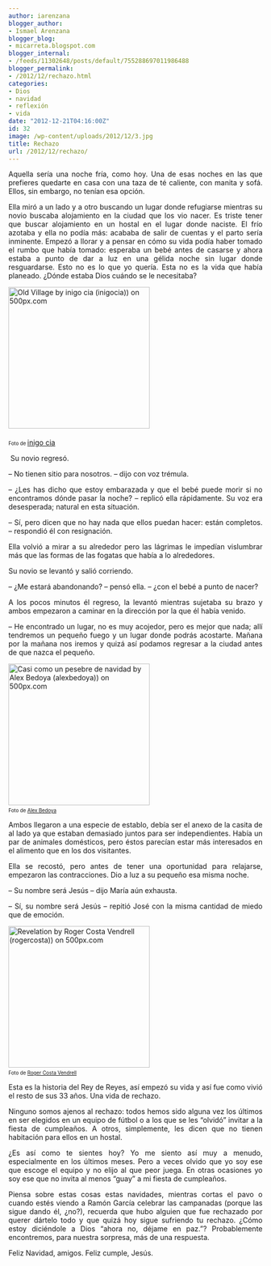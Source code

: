 ```yaml
---
author: iarenzana
blogger_author:
- Ismael Arenzana
blogger_blog:
- micarreta.blogspot.com
blogger_internal:
- /feeds/11302648/posts/default/755288697011986488
blogger_permalink:
- /2012/12/rechazo.html
categories:
- Dios
- navidad
- reflexión
- vida
date: "2012-12-21T04:16:00Z"
id: 32
image: /wp-content/uploads/2012/12/3.jpg
title: Rechazo
url: /2012/12/rechazo/
---
```

<p style="text-align: justify;">
  Aquella sería una noche fría, como hoy. Una de esas noches en las que prefieres quedarte en casa con una taza de té caliente, con manita y sofá. Ellos, sin embargo, no tenían esa opción.
</p>

<p style="text-align: justify;">
  Ella miró a un lado y a otro buscando un lugar donde refugiarse mientras su novio buscaba alojamiento en la ciudad que los vio nacer. Es triste tener que buscar alojamiento en un hostal en el lugar donde naciste. El frío azotaba y ella no podía más: acababa de salir de cuentas y el parto sería inminente. Empezó a llorar y a pensar en cómo su vida podía haber tomado el rumbo que había tomado: esperaba un bebé antes de casarse y ahora estaba a punto de dar a luz en una gélida noche sin lugar donde resguardarse. Esto no es lo que yo quería. Esta no es la vida que había planeado. ¿Dónde estaba Dios cuándo se le necesitaba?
</p>

[<img loading="lazy" style="margin: 0 0 5px 0;" src="https://arenzana.org/wp-content/uploads/2012/12/3.jpg" alt="Old Village by inigo cia (inigocia)) on 500px.com" width="280" height="280" border="0" />](http://500px.com/photo/8938416)

<div style="text-align: justify;">
  <span style="font-size: 70%;">Foto de </span><a href="http://500px.com/inigocia">inigo cia</a>
</div>

 <span style="text-align: justify;">Su novio regresó.</span>

<p style="text-align: justify;">
  &#8211; No tienen sitio para nosotros. &#8211; dijo con voz trémula.
</p>

<p style="text-align: justify;">
  &#8211; ¿Les has dicho que estoy embarazada y que el bebé puede morir si no encontramos dónde pasar la noche? &#8211; replicó ella rápidamente. Su voz era desesperada; natural en esta situación.
</p>

<p style="text-align: justify;">
  &#8211; Sí, pero dicen que no hay nada que ellos puedan hacer: están completos. &#8211; respondió él con resignación.
</p>

<p style="text-align: justify;">
  Ella volvió a mirar a su alrededor pero las lágrimas le impedían vislumbrar más que las formas de las fogatas que había a lo alrededores.
</p>

<p style="text-align: justify;">
  Su novio se levantó y salió corriendo.
</p>

<p style="text-align: justify;">
  &#8211; ¿Me estará abandonando? &#8211; pensó ella. &#8211; ¿con el bebé a punto de nacer?
</p>

<p style="text-align: justify;">
  A los pocos minutos él regreso, la levantó mientras sujetaba su brazo y ambos empezaron a caminar en la dirección por la que él había venido.
</p>

<p style="text-align: justify;">
  &#8211; He encontrado un lugar, no es muy acojedor, pero es mejor que nada; allí tendremos un pequeño fuego y un lugar donde podrás acostarte. Mañana por la mañana nos iremos y quizá así podamos regresar a la ciudad antes de que nazca el pequeño.
</p>

<p style="text-align: left;">
  <a href="http://500px.com/photo/2703316"><img loading="lazy" style="margin-top: 0px; margin-bottom: 5px;" src="https://arenzana.org/wp-content/uploads/2012/12/3-1.jpg" alt="Casi como un pesebre de navidad by Alex Bedoya (alexbedoya)) on 500px.com" width="280" height="280" border="0" /></a><br /><span style="font-size: 70%;">Foto de <a href="http://500px.com/alexbedoya">Alex Bedoya</a></span>
</p>

<p style="text-align: justify;">
  Ambos llegaron a una especie de establo, debía ser el anexo de la casita de al lado ya que estaban demasiado juntos para ser independientes. Había un par de animales domésticos, pero éstos parecían estar más interesados en el alimento que en los dos visitantes.
</p>

<p style="text-align: justify;">
  Ella se recostó, pero antes de tener una oportunidad para relajarse, empezaron las contracciones. Dio a luz a su pequeño esa misma noche.
</p>

<p style="text-align: justify;">
  &#8211; Su nombre será Jesús &#8211; dijo María aún exhausta.
</p>

<p style="text-align: justify;">
  &#8211; Sí, su nombre será Jesús &#8211; repitió José con la misma cantidad de miedo que de emoción.
</p>

[<img loading="lazy" style="margin: 0 0 5px 0;" src="https://arenzana.org/wp-content/uploads/2012/12/3-2.jpg" alt="Revelation by Roger Costa Vendrell (rogercosta)) on 500px.com" width="280" height="280" border="0" />](http://500px.com/photo/4533589)  
<span style="font-size: 70%;">Foto de <a href="http://500px.com/rogercosta">Roger Costa Vendrell</a></span>

<p style="text-align: justify;">
  Esta es la historia del Rey de Reyes, así empezó su vida y así fue como vivió el resto de sus 33 años. Una vida de rechazo.
</p>

<p style="text-align: justify;">
  Ninguno somos ajenos al rechazo: todos hemos sido alguna vez los últimos en ser elegidos en un equipo de fútbol o a los que se les &#8220;olvidó&#8221; invitar a la fiesta de cumpleaños. A otros, simplemente, les dicen que no tienen habitación para ellos en un hostal.
</p>

<p style="text-align: justify;">
  ¿Es así como te sientes hoy? Yo me siento así muy a menudo, especialmente en los últimos meses. Pero a veces olvido que yo soy ese que escoge el equipo y no elijo al que peor juega. En otras ocasiones yo soy ese que no invita al menos &#8220;guay&#8221; a mi fiesta de cumpleaños.
</p>

<p style="text-align: justify;">
  Piensa sobre estas cosas estas navidades, mientras cortas el pavo o cuando estés viendo a Ramón García celebrar las campanadas (porque las sigue dando él, ¿no?), recuerda que hubo alguien que fue rechazado por querer dártelo todo y que quizá hoy sigue sufriendo tu rechazo. ¿Cómo estoy diciéndole a Dios &#8220;ahora no, déjame en paz.&#8221;? Probablemente encontremos, para nuestra sorpresa, más de una respuesta.
</p>

<p style="text-align: justify;">
  Feliz Navidad, amigos. Feliz cumple, Jesús.
</p>